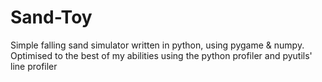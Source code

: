 # Sand-Toy
Simple falling sand simulator written in python, using pygame &amp; numpy. Optimised to the best of my abilities using the python profiler and pyutils' line profiler
